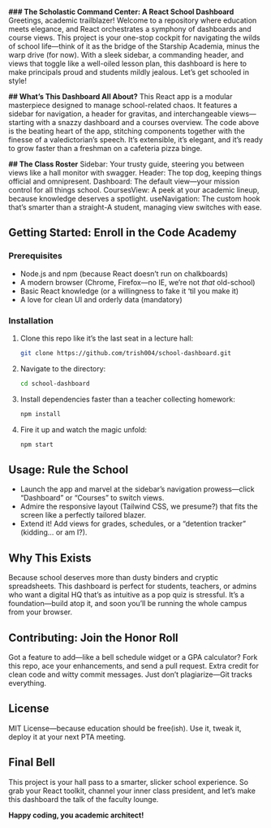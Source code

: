 **### The Scholastic Command Center: A React School Dashboard**
Greetings, academic trailblazer! Welcome to a repository where education meets elegance, and React orchestrates a symphony of dashboards and course views. 
This project is your one-stop cockpit for navigating the wilds of school life—think of it as the bridge of the Starship Academia, minus the warp drive (for now).
With a sleek sidebar, a commanding header, and views that toggle like a well-oiled lesson plan, 
this dashboard is here to make principals proud and students mildly jealous. Let’s get schooled in style!

**## What’s This Dashboard All About?**
This React app is a modular masterpiece designed to manage school-related chaos.
It features a sidebar for navigation, a header for gravitas, and interchangeable views—starting with a snazzy dashboard and a courses overview.
The code above is the beating heart of the app, stitching components together with the finesse of a valedictorian’s speech. 
It’s extensible, it’s elegant, and it’s ready to grow faster than a freshman on a cafeteria pizza binge.

**## The Class Roster**
Sidebar: Your trusty guide, steering you between views like a hall monitor with swagger.
Header: The top dog, keeping things official and omnipresent.
Dashboard: The default view—your mission control for all things school.
CoursesView: A peek at your academic lineup, because knowledge deserves a spotlight.
useNavigation: The custom hook that’s smarter than a straight-A student, managing view switches with ease.
## Getting Started: Enroll in the Code Academy

### Prerequisites
- Node.js and npm (because React doesn’t run on chalkboards)
- A modern browser (Chrome, Firefox—no IE, we’re not *that* old-school)
- Basic React knowledge (or a willingness to fake it ‘til you make it)
- A love for clean UI and orderly data (mandatory)

### Installation
1. Clone this repo like it’s the last seat in a lecture hall:
   ```bash
   git clone https://github.com/trish004/school-dashboard.git
   ```
2. Navigate to the directory:
   ```bash
   cd school-dashboard
   ```
3. Install dependencies faster than a teacher collecting homework:
   ```bash
   npm install
   ```
4. Fire it up and watch the magic unfold:
   ```bash
   npm start
   ```

## Usage: Rule the School
- Launch the app and marvel at the sidebar’s navigation prowess—click “Dashboard” or “Courses” to switch views.
- Admire the responsive layout (Tailwind CSS, we presume?) that fits the screen like a perfectly tailored blazer.
- Extend it! Add views for grades, schedules, or a “detention tracker” (kidding… or am I?).

## Why This Exists
Because school deserves more than dusty binders and cryptic spreadsheets. This dashboard is perfect for students, teachers, or admins who want a digital HQ that’s as intuitive as a pop quiz is stressful.
It’s a foundation—build atop it, and soon you’ll be running the whole campus from your browser.

## Contributing: Join the Honor Roll
Got a feature to add—like a bell schedule widget or a GPA calculator? Fork this repo, ace your enhancements, and send a pull request. Extra credit for clean code and witty commit messages.
Just don’t plagiarize—Git tracks everything.

## License
MIT License—because education should be free(ish). Use it, tweak it, deploy it at your next PTA meeting.

## Final Bell
This project is your hall pass to a smarter, slicker school experience. So grab your React toolkit, channel your inner class president, and let’s make this dashboard the talk of the faculty lounge. 

**Happy coding, you academic architect!**

